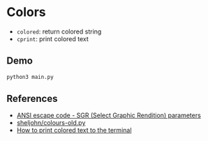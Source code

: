 # Colors
- `colored`: return colored string
- `cprint`: print colored text

## Demo
```sh
python3 main.py
```

## References
- [ANSI escape code - SGR (Select Graphic Rendition) parameters](https://en.wikipedia.org/wiki/ANSI_escape_code#SGR_(Select_Graphic_Rendition)_parameters)
- [sheljohn/colours-old.py](https://gist.github.com/Sheljohn/68ca3be74139f66dbc6127784f638920)
- [How to print colored text to the terminal](https://stackoverflow.com/questions/287871/how-to-print-colored-text-to-the-terminal)